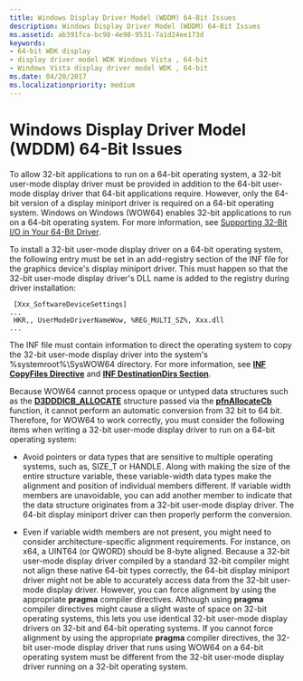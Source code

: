 ```yaml
---
title: Windows Display Driver Model (WDDM) 64-Bit Issues
description: Windows Display Driver Model (WDDM) 64-Bit Issues
ms.assetid: ab391fca-bc98-4e98-9531-7a1d24ee173d
keywords:
- 64-bit WDK display
- display driver model WDK Windows Vista , 64-bit
- Windows Vista display driver model WDK , 64-bit
ms.date: 04/20/2017
ms.localizationpriority: medium
---
```


# Windows Display Driver Model (WDDM) 64-Bit Issues


To allow 32-bit applications to run on a 64-bit operating system, a 32-bit user-mode display driver must be provided in addition to the 64-bit user-mode display driver that 64-bit applications require. However, only the 64-bit version of a display miniport driver is required on a 64-bit operating system. Windows on Windows (WOW64) enables 32-bit applications to run on a 64-bit operating system. For more information, see [Supporting 32-Bit I/O in Your 64-Bit Driver](https://msdn.microsoft.com/library/windows/hardware/ff563897).

To install a 32-bit user-mode display driver on a 64-bit operating system, the following entry must be set in an add-registry section of the INF file for the graphics device's display miniport driver. This must happen so that the 32-bit user-mode display driver's DLL name is added to the registry during driver installation:

```inf
 [Xxx_SoftwareDeviceSettings]
...
 HKR,, UserModeDriverNameWow, %REG_MULTI_SZ%, Xxx.dll
...
```

The INF file must contain information to direct the operating system to copy the 32-bit user-mode display driver into the system's %systemroot%\\SysWOW64 directory. For more information, see [**INF CopyFiles Directive**](https://msdn.microsoft.com/library/windows/hardware/ff546346) and [**INF DestinationDirs Section**](https://msdn.microsoft.com/library/windows/hardware/ff547383).

Because WOW64 cannot process opaque or untyped data structures such as the [**D3DDDICB\_ALLOCATE**](https://msdn.microsoft.com/library/windows/hardware/ff544137) structure passed via the [**pfnAllocateCb**](https://msdn.microsoft.com/library/windows/hardware/ff568893) function, it cannot perform an automatic conversion from 32 bit to 64 bit. Therefore, for WOW64 to work correctly, you must consider the following items when writing a 32-bit user-mode display driver to run on a 64-bit operating system:

-   Avoid pointers or data types that are sensitive to multiple operating systems, such as, SIZE\_T or HANDLE. Along with making the size of the entire structure variable, these variable-width data types make the alignment and position of individual members different. If variable width members are unavoidable, you can add another member to indicate that the data structure originates from a 32-bit user-mode display driver. The 64-bit display miniport driver can then properly perform the conversion.

-   Even if variable width members are not present, you might need to consider architecture-specific alignment requirements. For instance, on x64, a UINT64 (or QWORD) should be 8-byte aligned. Because a 32-bit user-mode display driver compiled by a standard 32-bit compiler might not align these native 64-bit types correctly, the 64-bit display miniport driver might not be able to accurately access data from the 32-bit user-mode display driver. However, you can force alignment by using the appropriate **pragma** compiler directives. Although using **pragma** compiler directives might cause a slight waste of space on 32-bit operating systems, this lets you use identical 32-bit user-mode display drivers on 32-bit and 64-bit operating systems. If you cannot force alignment by using the appropriate **pragma** compiler directives, the 32-bit user-mode display driver that runs using WOW64 on a 64-bit operating system must be different from the 32-bit user-mode display driver running on a 32-bit operating system.

 

 





